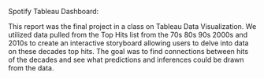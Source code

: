 Spotify Tableau Dashboard:

This report was the final project in a class on Tableau Data Visualization. We utilized data pulled from the Top Hits list from the 70s 80s 90s 2000s and 2010s to
create an interactive storyboard allowing users to delve into data on these decades top hits. The goal was to find connections between hits of the decades and see
what predictions and inferences could be drawn from the data. 
